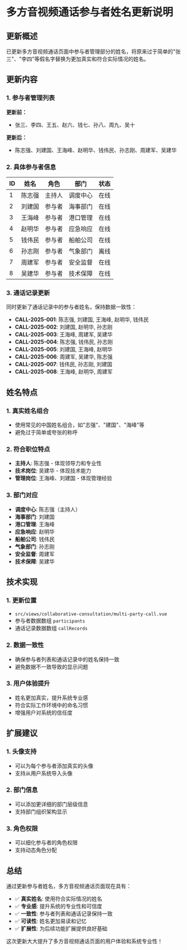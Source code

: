 # 多方音视频通话参与者姓名更新说明

## 更新概述
已更新多方音视频通话页面中参与者管理部分的姓名，将原来过于简单的"张三"、"李四"等假名字替换为更加真实和符合实际情况的姓名。

## 更新内容

### 1. 参与者管理列表
**更新前：**
- 张三、李四、王五、赵六、钱七、孙八、周九、吴十

**更新后：**
- 陈志强、刘建国、王海峰、赵明华、钱伟民、孙志刚、周建军、吴建华

### 2. 具体参与者信息

| ID | 姓名 | 角色 | 部门 | 状态 |
|----|------|------|------|------|
| 1 | 陈志强 | 主持人 | 调度中心 | 在线 |
| 2 | 刘建国 | 参与者 | 海事部门 | 在线 |
| 3 | 王海峰 | 参与者 | 港口管理 | 在线 |
| 4 | 赵明华 | 参与者 | 应急响应 | 在线 |
| 5 | 钱伟民 | 参与者 | 船舶公司 | 在线 |
| 6 | 孙志刚 | 参与者 | 气象部门 | 离线 |
| 7 | 周建军 | 参与者 | 安全监督 | 在线 |
| 8 | 吴建华 | 参与者 | 技术保障 | 在线 |

### 3. 通话记录更新
同时更新了通话记录中的参与者姓名，保持数据一致性：

- **CALL-2025-001**: 陈志强, 刘建国, 王海峰, 赵明华, 钱伟民
- **CALL-2025-002**: 刘建国, 赵明华, 孙志刚
- **CALL-2025-003**: 王海峰, 周建军, 吴建华
- **CALL-2025-004**: 陈志强, 钱伟民, 孙志刚
- **CALL-2025-005**: 刘建国, 王海峰, 赵明华
- **CALL-2025-006**: 周建军, 吴建华, 陈志强
- **CALL-2025-007**: 钱伟民, 孙志刚, 刘建国
- **CALL-2025-008**: 王海峰, 赵明华, 周建军

## 姓名特点

### 1. 真实姓名组合
- 使用常见的中国姓名组合，如"志强"、"建国"、"海峰"等
- 避免过于简单或夸张的称呼

### 2. 符合职位特点
- **主持人**: 陈志强 - 体现领导力和专业性
- **技术岗位**: 吴建华 - 体现技术能力
- **管理岗位**: 王海峰、刘建国 - 体现管理经验

### 3. 部门对应
- **调度中心**: 陈志强（主持人）
- **海事部门**: 刘建国
- **港口管理**: 王海峰
- **应急响应**: 赵明华
- **船舶公司**: 钱伟民
- **气象部门**: 孙志刚
- **安全监督**: 周建军
- **技术保障**: 吴建华

## 技术实现

### 1. 更新位置
- `src/views/collaborative-consultation/multi-party-call.vue`
- 参与者数据数组 `participants`
- 通话记录数据数组 `callRecords`

### 2. 数据一致性
- 确保参与者列表和通话记录中的姓名保持一致
- 避免数据不一致导致的显示问题

### 3. 用户体验提升
- 姓名更加真实，提升系统专业感
- 符合实际工作环境中的命名习惯
- 增强用户对系统的信任度

## 扩展建议

### 1. 头像支持
- 可以为每个参与者添加真实的头像
- 支持从用户系统导入头像

### 2. 部门信息
- 可以添加更详细的部门层级信息
- 支持部门组织架构显示

### 3. 角色权限
- 可以细化参与者的角色权限
- 支持动态角色分配

## 总结

通过更新参与者姓名，多方音视频通话页面现在具有：

- ✅ **真实姓名**: 使用符合实际情况的姓名
- ✅ **专业感**: 提升系统的专业性和可信度
- ✅ **一致性**: 参与者列表和通话记录保持一致
- ✅ **可读性**: 姓名更加易读和记忆
- ✅ **扩展性**: 为后续功能扩展提供良好基础

这次更新大大提升了多方音视频通话页面的用户体验和系统专业性！
